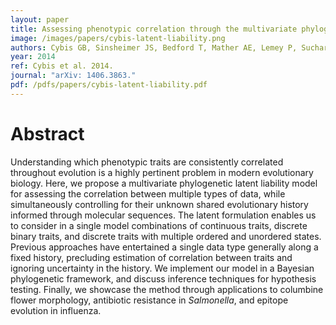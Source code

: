 ```yaml
---
layout: paper
title: Assessing phenotypic correlation through the multivariate phylogenetic latent liability model
image: /images/papers/cybis-latent-liability.png
authors: Cybis GB, Sinsheimer JS, Bedford T, Mather AE, Lemey P, Suchard MA.
year: 2014
ref: Cybis et al. 2014.
journal: "arXiv: 1406.3863."
pdf: /pdfs/papers/cybis-latent-liability.pdf
---
```


# Abstract

Understanding which phenotypic traits are consistently correlated throughout evolution is a highly pertinent problem in modern evolutionary biology. Here, we propose a multivariate phylogenetic latent liability model for assessing the correlation between multiple types of data, while simultaneously controlling for their unknown shared evolutionary history informed through molecular sequences. The latent formulation enables us to consider in a single model combinations of continuous traits, discrete binary traits, and discrete traits with multiple ordered and unordered states. Previous approaches have entertained a single data type generally along a fixed history, precluding estimation of correlation between traits and ignoring uncertainty in the history. We implement our model in a Bayesian phylogenetic framework, and discuss inference techniques for hypothesis testing. Finally, we showcase the method through applications to columbine flower morphology, antibiotic resistance in *Salmonella*, and epitope evolution in influenza.
